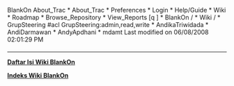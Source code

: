   BlankOn
 About_Trac
    * About_Trac
    * Preferences
    * Login
    * Help/Guide
    * Wiki
    * Roadmap
    * Browse_Repository
    * View_Reports
[q                 ]
    * BlankOn  /
    * Wiki  /
    * GrupSteering
#acl GrupSteering:admin,read,write
    * AndikaTriwidada
    * AndiDarmawan
    * AndyApdhani
    * mdamt
Last modified on 06/08/2008 02:01:29 PM
#### 
    
 
 
 
 
 
---
[**Daftar Isi Wiki BlankOn**](/wiki/DaftarIsi/index.html)
 
[**Indeks Wiki BlankOn**](/wiki/Indeks.html)
